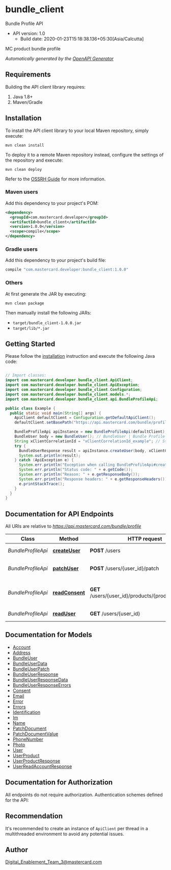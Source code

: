 # bundle_client

Bundle Profile API
- API version: 1.0
  - Build date: 2020-01-23T15:18:38.136+05:30[Asia/Calcutta]

MC product bundle profile


*Automatically generated by the [OpenAPI Generator](https://openapi-generator.tech)*


## Requirements

Building the API client library requires:
1. Java 1.8+
2. Maven/Gradle

## Installation

To install the API client library to your local Maven repository, simply execute:

```shell
mvn clean install
```

To deploy it to a remote Maven repository instead, configure the settings of the repository and execute:

```shell
mvn clean deploy
```

Refer to the [OSSRH Guide](http://central.sonatype.org/pages/ossrh-guide.html) for more information.

### Maven users

Add this dependency to your project's POM:

```xml
<dependency>
  <groupId>com.mastercard.developer</groupId>
  <artifactId>bundle_client</artifactId>
  <version>1.0.0</version>
  <scope>compile</scope>
</dependency>
```

### Gradle users

Add this dependency to your project's build file:

```groovy
compile "com.mastercard.developer:bundle_client:1.0.0"
```

### Others

At first generate the JAR by executing:

```shell
mvn clean package
```

Then manually install the following JARs:

* `target/bundle_client-1.0.0.jar`
* `target/lib/*.jar`

## Getting Started

Please follow the [installation](#installation) instruction and execute the following Java code:

```java

// Import classes:
import com.mastercard.developer.bundle_client.ApiClient;
import com.mastercard.developer.bundle_client.ApiException;
import com.mastercard.developer.bundle_client.Configuration;
import com.mastercard.developer.bundle_client.models.*;
import com.mastercard.developer.bundle_client.api.BundleProfileApi;

public class Example {
  public static void main(String[] args) {
    ApiClient defaultClient = Configuration.getDefaultApiClient();
    defaultClient.setBasePath("https://api.mastercard.com/bundle/profile");

    BundleProfileApi apiInstance = new BundleProfileApi(defaultClient);
    BundleUser body = new BundleUser(); // BundleUser | Bundle Profile body
    String xClientCorrelationId = "xClientCorrelationId_example"; // String | Unique request identifier from the client, usually a Version 4 UUID string (36 characters long including dashes, such as \"f6fd03c6-2dfe-46ea-99f9-6fd7bc34d8d8\")
    try {
      BundleUserResponse result = apiInstance.createUser(body, xClientCorrelationId);
      System.out.println(result);
    } catch (ApiException e) {
      System.err.println("Exception when calling BundleProfileApi#createUser");
      System.err.println("Status code: " + e.getCode());
      System.err.println("Reason: " + e.getResponseBody());
      System.err.println("Response headers: " + e.getResponseHeaders());
      e.printStackTrace();
    }
  }
}

```

## Documentation for API Endpoints

All URIs are relative to *https://api.mastercard.com/bundle/profile*

Class | Method | HTTP request | Description
------------ | ------------- | ------------- | -------------
*BundleProfileApi* | [**createUser**](docs/BundleProfileApi.md#createUser) | **POST** /users | Create Profile
*BundleProfileApi* | [**patchUser**](docs/BundleProfileApi.md#patchUser) | **POST** /users/{user_id}/patch | Partially Update Profile
*BundleProfileApi* | [**readConsent**](docs/BundleProfileApi.md#readConsent) | **GET** /users/{user_id}/products/{product}/consents | Find Consent by Id and product
*BundleProfileApi* | [**readUser**](docs/BundleProfileApi.md#readUser) | **GET** /users/{user_id} | Find User by Id


## Documentation for Models

 - [Account](docs/Account.md)
 - [Address](docs/Address.md)
 - [BundleUser](docs/BundleUser.md)
 - [BundleUserData](docs/BundleUserData.md)
 - [BundleUserPatch](docs/BundleUserPatch.md)
 - [BundleUserResponse](docs/BundleUserResponse.md)
 - [BundleUserResponseData](docs/BundleUserResponseData.md)
 - [BundleUserResponseErrors](docs/BundleUserResponseErrors.md)
 - [Consent](docs/Consent.md)
 - [Email](docs/Email.md)
 - [Error](docs/Error.md)
 - [Errors](docs/Errors.md)
 - [Identification](docs/Identification.md)
 - [Im](docs/Im.md)
 - [Name](docs/Name.md)
 - [PatchDocument](docs/PatchDocument.md)
 - [PatchDocumentValue](docs/PatchDocumentValue.md)
 - [PhoneNumber](docs/PhoneNumber.md)
 - [Photo](docs/Photo.md)
 - [User](docs/User.md)
 - [UserProduct](docs/UserProduct.md)
 - [UserProductResponse](docs/UserProductResponse.md)
 - [UserReadAccountResponse](docs/UserReadAccountResponse.md)


## Documentation for Authorization

All endpoints do not require authorization.
Authentication schemes defined for the API:

## Recommendation

It's recommended to create an instance of `ApiClient` per thread in a multithreaded environment to avoid any potential issues.

## Author

Digital_Enablement_Team_3@mastercard.com

